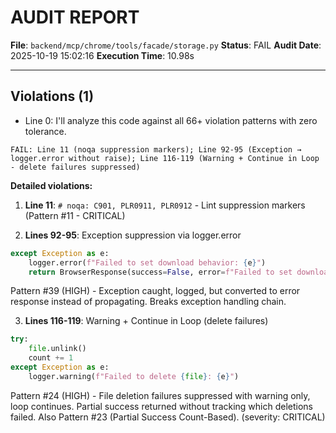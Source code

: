 # AUDIT REPORT

**File**: `backend/mcp/chrome/tools/facade/storage.py`
**Status**: FAIL
**Audit Date**: 2025-10-19 15:02:16
**Execution Time**: 10.98s

---

## Violations (1)

- Line 0: I'll analyze this code against all 66+ violation patterns with zero tolerance.

```
FAIL: Line 11 (noqa suppression markers); Line 92-95 (Exception → logger.error without raise); Line 116-119 (Warning + Continue in Loop - delete failures suppressed)
```

**Detailed violations:**

1. **Line 11**: `# noqa: C901, PLR0911, PLR0912` - Lint suppression markers (Pattern #11 - CRITICAL)

2. **Lines 92-95**: Exception suppression via logger.error
```python
except Exception as e:
    logger.error(f"Failed to set download behavior: {e}")
    return BrowserResponse(success=False, error=f"Failed to set download behavior: {e}")
```
Pattern #39 (HIGH) - Exception caught, logged, but converted to error response instead of propagating. Breaks exception handling chain.

3. **Lines 116-119**: Warning + Continue in Loop (delete failures)
```python
try:
    file.unlink()
    count += 1
except Exception as e:
    logger.warning(f"Failed to delete {file}: {e}")
```
Pattern #24 (HIGH) - File deletion failures suppressed with warning only, loop continues. Partial success returned without tracking which deletions failed. Also Pattern #23 (Partial Success Count-Based).
 (severity: CRITICAL)
